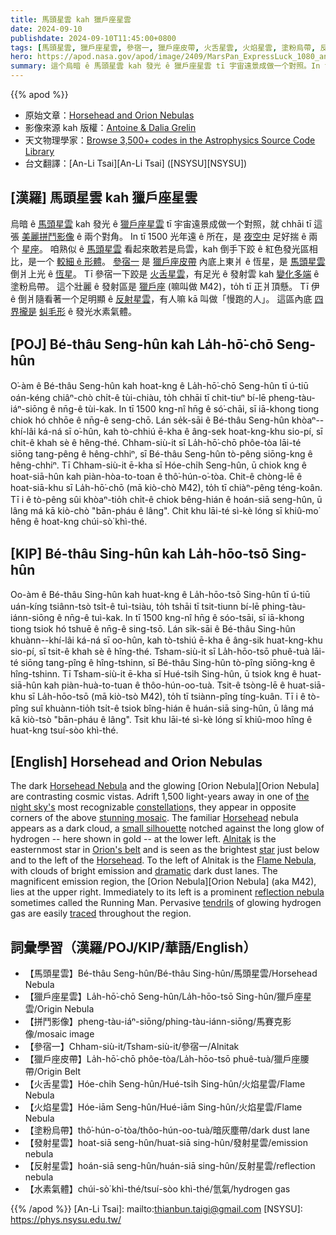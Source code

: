 ```yaml
---
title: 馬頭星雲 kah 獵戶座星雲
date: 2024-09-10
publishdate: 2024-09-10T11:45:00+0800
tags: [馬頭星雲, 獵戶座星雲, 參宿一, 獵戶座皮帶, 火舌星雲, 火焰星雲, 塗粉烏帶, 反射星雲, 發射星雲, M42]
hero: https://apod.nasa.gov/apod/image/2409/MarsPan_ExpressLuck_1080_annotated.jpg
summary: 這个烏暗 ê 馬頭星雲 kah 發光 ê 獵戶座星雲 tī 宇宙遠景成做一个對照。In to̍h 出現 tī 這个予人讚嘆 ê 拼鬥影像 ê 兩个對角。
---
```


{{% apod %}}

- 原始文章：[Horsehead and Orion Nebulas](https://apod.nasa.gov/apod/ap240910.html)
- 影像來源 kah 版權：[Antoine & Dalia Grelin](https://www.galactic-hunter.com/about)
- 天文物理學家：[Browse 3,500+ codes in the Astrophysics Source Code Library](http://ascl.net/)
- 台文翻譯：[An-Li Tsai][An-Li Tsai] ([NSYSU][NSYSU])

## [漢羅] 馬頭星雲 kah 獵戶座星雲
烏暗 ê [馬頭星雲][Horsehead Nebula] kah 發光 ê [獵戶座星雲][Orion Nebula 1] tī 宇宙遠景成做一个對照，就 chhāi tī 這張 [美麗拼鬥影像][stunning mosaic] ê 兩个對角。
In tī 1500 光年遠 ê 所在，是 [夜空中][the night sky's] 足好揣 ê 兩个 [星座][constellation]。
咱熟似 ê [馬頭星雲][Horsehead 1] 看起來敢若是烏雲，kah 倒手下跤 ê 紅色發光區相比，是一个 [較細 ê 形體][small silhouette]。
[參宿一][Alnitak] 是 [獵戶座皮帶][Orion's belt] 內底上東爿 ê 恆星，是 [馬頭星雲][Horsehead 2] 倒爿上光 ê [恆星][star]。
Tī 參宿一下跤是 [火舌星雲][Flame Nebula]，有足光 ê 發射雲 kah [變化多端][dramatic] ê 塗粉烏帶。
這个壯麗 ê 發射區是 [獵戶座][Orion Nebula 2] (嘛叫做 M42)，to̍h tī 正爿頂懸。
Tī 伊 ê 倒爿隨看著一个足明顯 ê [反射星雲][reflection nebula]，有人嘛 kā 叫做「慢跑的人」。
這區內底 [四界攏是][traced] [虯毛形][tendrils] ê 發光水素氣體。

## [POJ] Bé-thâu Seng-hûn kah La̍h-hō͘-chō Seng-hûn
O͘-àm ê Bé-thâu Seng-hûn kah hoat-kng ê La̍h-hō͘-chō Seng-hûn tī ú-tiū oán-kéng chiâⁿ-chò chi̍t-ê tùi-chiàu, to̍h chhāi tī chit-tiuⁿ bí-lē pheng-tàu-iáⁿ-siōng ê nn̄g-ê tùi-kak.
In tī 1500 kng-nî hn̄g ê só͘-chāi, sī iā-khong tiong chiok hó chhōe ê nn̄g-ê seng-chō.
Lán se̍k-sāi ê Bé-thâu Seng-hûn khòaⁿ--khí-lâi ká-ná sī o͘-hûn, kah tò-chhiú ē-kha ê âng-sek hoat-kng-khu sio-pí, sī chit-ê khah sè ê hêng-thé.
Chham-siù-it sī La̍h-hō͘-chō phôe-tòa lāi-té siōng tang-pêng ê hêng-chhiⁿ, sī Bé-thâu Seng-hûn tò-pêng siōng-kng ê hêng-chhiⁿ.
Tī Chham-siù-it ē-kha sī Hóe-chi̍h Seng-hûn, ū chiok kng ê hoat-siā-hûn kah piàn-hòa-to-toan ê thô͘-hún-o͘-tòa.
Chit-ê chòng-lē ê hoat-siā-khu sī La̍h-hō͘-chō (mā kiò-chò M42), to̍h tī chiàⁿ-pêng téng-koân.
Tī i ê tò-pêng sûi khòaⁿ-tio̍h chi̍t-ê chiok bêng-hián ê hoán-siā seng-hûn, ū lâng má kā kiò-chò "bān-pháu ê lâng".
Chit khu lāi-té sì-kè lóng sī khiû-mo͘ hêng ê hoat-kng chúi-sò͘ khì-thé.

## [KIP] Bé-thâu Sing-hûn kah La̍h-hōo-tsō Sing-hûn
Oo-àm ê Bé-thâu Sing-hûn kah huat-kng ê La̍h-hōo-tsō Sing-hûn tī ú-tiū uán-kíng tsiânn-tsò tsi̍t-ê tuì-tsiàu, to̍h tshāi tī tsit-tiunn bí-lē phing-tàu-iánn-siōng ê nn̄g-ê tuì-kak.
In tī 1500 kng-nî hn̄g ê sóo-tsāi, sī iā-khong tiong tsiok hó tshuē ê nn̄g-ê sing-tsō.
Lán si̍k-sāi ê Bé-thâu Sing-hûn khuànn--khí-lâi ká-ná sī oo-hûn, kah tò-tshiú ē-kha ê âng-sik huat-kng-khu sio-pí, sī tsit-ê khah sè ê hîng-thé.
Tsham-siù-it sī La̍h-hōo-tsō phuê-tuà lāi-té siōng tang-pîng ê hîng-tshinn, sī Bé-thâu Sing-hûn tò-pîng siōng-kng ê hîng-tshinn.
Tī Tsham-siù-it ē-kha sī Hué-tsi̍h Sing-hûn, ū tsiok kng ê huat-siā-hûn kah piàn-huà-to-tuan ê thôo-hún-oo-tuà.
Tsit-ê tsòng-lē ê huat-siā-khu sī La̍h-hōo-tsō (mā kiò-tsò M42), to̍h tī tsiànn-pîng tíng-kuân.
Tī i ê tò-pîng suî khuànn-tio̍h tsi̍t-ê tsiok bîng-hián ê huán-siā sing-hûn, ū lâng má kā kiò-tsò "bān-pháu ê lâng".
Tsit khu lāi-té sì-kè lóng sī khiû-moo hîng ê huat-kng tsuí-sòo khì-thé.

## [English] Horsehead and Orion Nebulas
The dark [Horsehead Nebula][Horsehead Nebula] and the glowing [Orion Nebula][Orion Nebula] are contrasting cosmic vistas.
Adrift 1,500 light-years away in one of [the night sky's][the night sky's] most recognizable [constellation][constellation]s, they appear in opposite corners of the above [stunning mosaic][stunning mosaic].
The familiar [Horsehead][Horsehead 1] nebula appears as a dark cloud, a [small silhouette][small silhouette] notched against the long glow of hydrogen -- here shown in gold -- at the lower left.
[Alnitak][Alnitak] is the easternmost star in [Orion's belt][Orion's belt] and is seen as the brightest [star][star] just below and to the left of the [Horsehead][Horsehead 2].
To the left of Alnitak is the [Flame Nebula][Flame Nebula], with clouds of bright emission and [dramatic][dramatic] dark dust lanes.
The magnificent emission region, the [Orion Nebula][Orion Nebula] (aka M42), lies at the upper right.
Immediately to its left is a prominent [reflection nebula][reflection nebula] sometimes called the Running Man.
Pervasive [tendrils][tendrils] of glowing hydrogen gas are easily [traced][traced] throughout the region.

## 詞彙學習（漢羅/POJ/KIP/華語/English）
- 【馬頭星雲】Bé-thâu Seng-hûn/Bé-thâu Sing-hûn/馬頭星雲/Horsehead Nebula
- 【獵戶座星雲】La̍h-hō͘-chō Seng-hûn/La̍h-hōo-tsō Sing-hûn/獵戶座星雲/Origin Nebula
- 【拼鬥影像】pheng-tàu-iáⁿ-siōng/phing-tàu-iánn-siōng/馬賽克影像/mosaic image
- 【參宿一】Chham-siù-it/Tsham-siù-it/參宿一/Alnitak
- 【獵戶座皮帶】La̍h-hō͘-chō phôe-tòa/La̍h-hōo-tsō phuê-tuà/獵戶座腰帶/Origin Belt
- 【火舌星雲】Hóe-chi̍h Seng-hûn/Hué-tsi̍h Sing-hûn/火焰星雲/Flame Nebula
- 【火焰星雲】Hóe-iām Seng-hûn/Hué-iām Sing-hûn/火焰星雲/Flame Nebula
- 【塗粉烏帶】thô͘-hún-o͘-tòa/thôo-hún-oo-tuà/暗灰塵帶/dark dust lane
- 【發射星雲】hoat-siā seng-hûn/huat-siā sing-hûn/發射星雲/emission nebula
- 【反射星雲】hoán-siā seng-hûn/huán-siā sing-hûn/反射星雲/reflection nebula
- 【水素氣體】chúi-sò͘ khì-thé/tsuí-sòo khì-thé/氫氣/hydrogen gas

{{% /apod %}}
[An-Li Tsai]: mailto:thianbun.taigi@gmail.com
[NSYSU]: https://phys.nsysu.edu.tw/

[copyright]: https://apod.nasa.gov/apod/fap/lib/about_apod.html#srapply
[License3]: https://creativecommons.org/licenses/by/3.0/
[License2]:https://creativecommons.org/licenses/by-nc-nd/2.0/

[Horsehead Nebula]:https://apod.nasa.gov/apod/ap231120.html
[Orion Nebula 1]:https://apod.nasa.gov/apod/ap191030.html
[the night sky's]:https://apod.nasa.gov/apod/ap220416.html
[constellation]:https://en.wikipedia.org/wiki/Constellation
[stunning mosaic]:https://www.galactic-hunter.com/post/ic-434-the-horsehead-flame-nebulae
[Horsehead 1]:https://en.wikipedia.org/wiki/Horsehead_Nebula
[small silhouette]:https://i.redd.it/9lmbxkkm9bm41.jpg
[Alnitak]:https://www.gb.nrao.edu/~rmaddale/Education/OrionTourCenter/belt.html
[Orion's belt]:https://apod.nasa.gov/apod/ap090210.html
[star]:https://science.nasa.gov/universe/stars/
[Horsehead 2]:https://www.liveabout.com/horse-head-drawing-step-by-step-tutorial-1123322
[Flame Nebula]:https://apod.nasa.gov/apod/ap221229.html
[dramatic]:https://apod.nasa.gov/apod/ap090929.html
[Orion Nebula 2]:https://en.wikipedia.org/wiki/Orion_nebula
[reflection nebula]:http://antwrp.gsfc.nasa.gov/apod/reflection_nebulae.html
[tendrils]:https://apod.nasa.gov/apod/ap090224.html
[traced]:https://youtu.be/-PQpNb_yJVE
